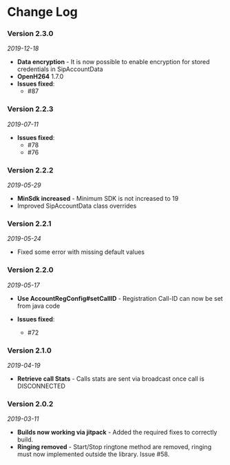 Change Log
==========

### Version 2.3.0

_2019-12-18_

 * **Data encryption** - It is now possible to enable encryption for stored credentials in SipAccountData
 * **OpenH264** 1.7.0
 * **Issues fixed**:
   + #87

### Version 2.2.3

_2019-07-11_

 * **Issues fixed**:
   + #78
   + #76

### Version 2.2.2

_2019-05-29_

 * **MinSdk increased** - Minimum SDK is not increased to 19
 * Improved SipAccountData class overrides

### Version 2.2.1

_2019-05-24_

 * Fixed some error with missing default values

### Version 2.2.0

_2019-05-17_

 * **Use AccountRegConfig#setCallID** - Registration Call-ID can now be set from java code
 
 * **Issues fixed**:
   + #72

### Version 2.1.0

_2019-04-19_

 * **Retrieve call Stats** - Calls stats are sent via broadcast once call is DISCONNECTED

### Version 2.0.2

_2019-03-11_

 *  **Builds now working via jitpack** - Added the required fixes to correctly build.
 *  **Ringing removed** - Start/Stop ringtone method are removed, ringing must now implemented outside the library. Issue #58.
